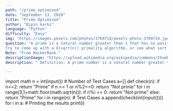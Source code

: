 ```yaml
---
path: "/prime_optimized"
date: "September 13, 2020"
title: "Prime Optimized"
author: "Bipin karki"
language: "Python"
difficulty: "Easy"
img: "https://images.pexels.com/photos/3769714/pexels-photo-3769714.jpeg?auto=compress&cs=tinysrgb&dpr=3&h=750&w=1260"
question: "A prime is a natural number greater than 1 that has no positive divisors other than  and itself. Given a number, n, determine and print whether it's Prime or Not Prime.
Try to come up with a O(sqrt(n)) primality algorithm, or see what sort of optimizations you come up with for an O(n) algorithm Else Your algorithm might fail the running time requirements."
Note: "From HackerRank."
descriptionImage: "https://upload.wikimedia.org/wikipedia/commons/thumb/f/f0/Primes-vs-composites.svg/426px-Primes-vs-composites.svg.png"
description: " Definition: A prime number is a natural number greater than 1 that has no positive divisors other than 1 and itself. The first few prime numbers are {2, 3, 5, 7, 11, ….}. And we know that if a number is even > 2 then that can't be a prime number so we have a condition for that. And the second optimization is that we run the program from 3 to square root of the number. Because after the square root the factors repeat in the opposite direction. Hence this method will optimize our code and reduce the time complexity drastically. "

---
```


import math
n = int(input()) # Number of Test Cases
a=[]
def check(n):
    if n==2:
        return "Prime"
    if n <= 1 or n%2==0:
        return "Not prime"
    for i in range(3,1+math.floor(math.sqrt(n))):
        if n%i == 0:
            return "Not prime"
    else:
        return "Prime"
for i in range(n): # Test Cases
    a.append(check(int(input())))
for i in a: # Printing the results
    print(i)

